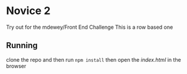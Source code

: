 # Novice 2
Try out for the mdewey/Front End Challenge
This is a row based one

## Running
clone the repo and then run 
`npm install`
then open the *index.html* in the browser
